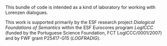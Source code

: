 This bundle of code is intended as a kind of laboratory for working
with Lorenzen dialogues.

This work is supported primarily by the ESF research project
_Dialogical Foundations of Semantics_ within the ESF Eurocores program
_LogICCC_ (funded by the Portuguese Science Foundation, FCT
LogICCC/0001/2007) and by FWF grant P25417-G15 (*LOGFRADIG*).
